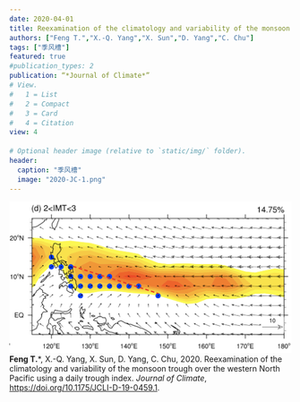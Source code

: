 ```yaml
---
date: 2020-04-01
title: Reexamination of the climatology and variability of the monsoon trough over the western North Pacific using a daily index
authors: ["Feng T.","X.-Q. Yang","X. Sun","D. Yang","C. Chu"]
tags: ["季风槽"]
featured: true
#publication_types: 2
publication: “*Journal of Climate*”
# View.
#   1 = List
#   2 = Compact
#   3 = Card
#   4 = Citation
view: 4

# Optional header image (relative to `static/img/` folder).
header:
  caption: "季风槽"
  image: "2020-JC-1.png"
---
```

![monsoon trough](2020-JC-1.png)
**Feng T.**\*, X.-Q. Yang, X. Sun, D. Yang, C. Chu, 2020. Reexamination of the climatology and variability of the monsoon trough over the western North Pacific using a daily trough index.  *Journal of Climate*, https://doi.org/10.1175/JCLI-D-19-0459.1.
